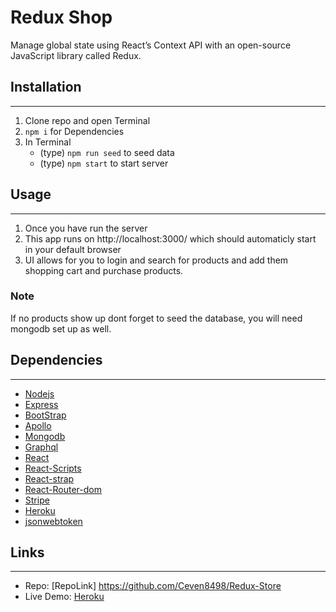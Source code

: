 # Redux Shop
Manage global state using React’s Context API with an open-source JavaScript library called Redux.

## Installation
---
1. Clone repo and open Terminal
2. `npm i` for Dependencies
3. In Terminal
   * (type) `npm run seed` to seed data
   * (type) `npm start` to start server

## Usage
---
1. Once you have run the server
2. This app runs on http://localhost:3000/ which should automaticly start in your default browser
3. UI allows for you to login and search for products and add them shopping cart and purchase products.

### Note
 If no products show up dont forget to seed the database, you will need mongodb set up as well.


## Dependencies
---
* [Nodejs](https://nodejs.org/en/)
* [Express](https://www.npmjs.com/package/express)
* [BootStrap](https://www.npmjs.com/package/bootstrap)
* [Apollo](https://www.npmjs.com/package/apollo-server-express)
* [Mongodb](http://wwww.mongodb.com/)
* [Graphql](https://www.npmjs.com/package/graphql)
* [React](https://www.npmjs.com/package/react)
* [React-Scripts](https://www.npmjs.com/package/react-scripts) 
* [React-strap](https://www.npmjs.com/package/react-bootstrap)
* [React-Router-dom](https://www.npmjs.com/package/react-router-dom) 
* [Stripe](https://www.npmjs.com/package/stripe)
* [Heroku](https://www.heroku.com) 
* [jsonwebtoken](https://www.npmjs.com/package/jsonwebtoken)

## Links
---
* Repo: [RepoLink] https://github.com/Ceven8498/Redux-Store
* Live Demo: [Heroku](https://aqueous-mesa-67588.herokuapp.com/)